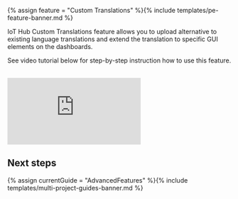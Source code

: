 {% assign feature = "Custom Translations" %}{% include templates/pe-feature-banner.md %}

IoT Hub Custom Translations feature allows you to upload alternative to existing language translations 
and extend the translation to specific GUI elements on the dashboards.
 
See video tutorial below for step-by-step instruction how to use this feature.

<br/>
<div id="video">  
    <div id="video_wrapper">
        <iframe src="https://www.youtube.com/embed/VSNZWl1NjWU" frameborder="0" allowfullscreen></iframe>
    </div>
</div> 
 
## Next steps

{% assign currentGuide = "AdvancedFeatures" %}{% include templates/multi-project-guides-banner.md %}

